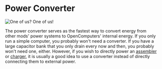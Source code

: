 # Power Converter

![One of us? One of us!](oredict:oc:powerConverter)

The power converter serves as the fastest way to convert energy from other mods' power systems to OpenComputers' internal energy. If you only run a simple computer, you probably won't need a converter. If you have a large capacitor bank that you only drain every now and then, you probably won't need one, either. However, if you wish to directly power an [assembler](assembler.md) or [charger](charger.md), it is usually a good idea to use a converter instead of directly connecting them to external power.
